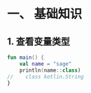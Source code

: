 # 一、 基础知识

## 1. 查看变量类型
```kotlin
fun main() {
    val name = "sage"
    println(name::class)
//    class kotlin.String
}
```